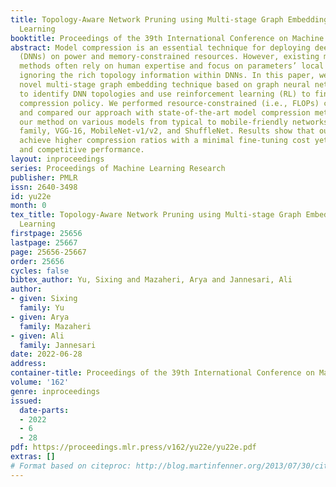 ```yaml
---
title: Topology-Aware Network Pruning using Multi-stage Graph Embedding and Reinforcement
  Learning
booktitle: Proceedings of the 39th International Conference on Machine Learning
abstract: Model compression is an essential technique for deploying deep neural networks
  (DNNs) on power and memory-constrained resources. However, existing model-compression
  methods often rely on human expertise and focus on parameters’ local importance,
  ignoring the rich topology information within DNNs. In this paper, we propose a
  novel multi-stage graph embedding technique based on graph neural networks (GNNs)
  to identify DNN topologies and use reinforcement learning (RL) to find a suitable
  compression policy. We performed resource-constrained (i.e., FLOPs) channel pruning
  and compared our approach with state-of-the-art model compression methods. We evaluated
  our method on various models from typical to mobile-friendly networks, such as ResNet
  family, VGG-16, MobileNet-v1/v2, and ShuffleNet. Results show that our method can
  achieve higher compression ratios with a minimal fine-tuning cost yet yields outstanding
  and competitive performance.
layout: inproceedings
series: Proceedings of Machine Learning Research
publisher: PMLR
issn: 2640-3498
id: yu22e
month: 0
tex_title: Topology-Aware Network Pruning using Multi-stage Graph Embedding and Reinforcement
  Learning
firstpage: 25656
lastpage: 25667
page: 25656-25667
order: 25656
cycles: false
bibtex_author: Yu, Sixing and Mazaheri, Arya and Jannesari, Ali
author:
- given: Sixing
  family: Yu
- given: Arya
  family: Mazaheri
- given: Ali
  family: Jannesari
date: 2022-06-28
address:
container-title: Proceedings of the 39th International Conference on Machine Learning
volume: '162'
genre: inproceedings
issued:
  date-parts:
  - 2022
  - 6
  - 28
pdf: https://proceedings.mlr.press/v162/yu22e/yu22e.pdf
extras: []
# Format based on citeproc: http://blog.martinfenner.org/2013/07/30/citeproc-yaml-for-bibliographies/
---
```


